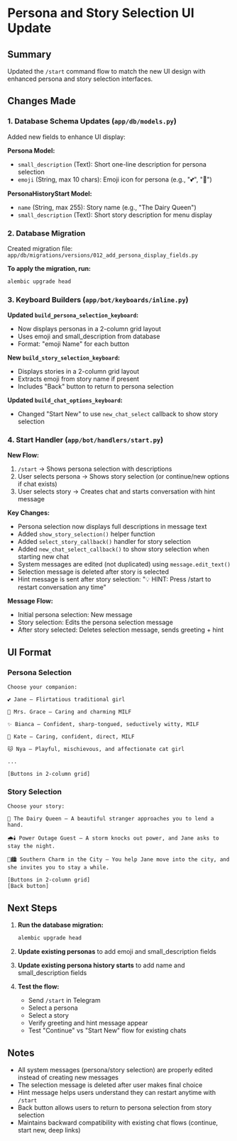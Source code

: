 # Persona and Story Selection UI Update

## Summary

Updated the `/start` command flow to match the new UI design with enhanced persona and story selection interfaces.

## Changes Made

### 1. Database Schema Updates (`app/db/models.py`)

Added new fields to enhance UI display:

**Persona Model:**

- `small_description` (Text): Short one-line description for persona selection
- `emoji` (String, max 10 chars): Emoji icon for persona (e.g., "💕", "🌟")

**PersonaHistoryStart Model:**

- `name` (String, max 255): Story name (e.g., "The Dairy Queen")
- `small_description` (Text): Short story description for menu display

### 2. Database Migration

Created migration file: `app/db/migrations/versions/012_add_persona_display_fields.py`

**To apply the migration, run:**

```bash
alembic upgrade head
```

### 3. Keyboard Builders (`app/bot/keyboards/inline.py`)

**Updated `build_persona_selection_keyboard`:**

- Now displays personas in a 2-column grid layout
- Uses emoji and small_description from database
- Format: "emoji Name" for each button

**New `build_story_selection_keyboard`:**

- Displays stories in a 2-column grid layout
- Extracts emoji from story name if present
- Includes "Back" button to return to persona selection

**Updated `build_chat_options_keyboard`:**

- Changed "Start New" to use `new_chat_select` callback to show story selection

### 4. Start Handler (`app/bot/handlers/start.py`)

**New Flow:**

1. `/start` → Shows persona selection with descriptions
2. User selects persona → Shows story selection (or continue/new options if chat exists)
3. User selects story → Creates chat and starts conversation with hint message

**Key Changes:**

- Persona selection now displays full descriptions in message text
- Added `show_story_selection()` helper function
- Added `select_story_callback()` handler for story selection
- Added `new_chat_select_callback()` to show story selection when starting new chat
- System messages are edited (not duplicated) using `message.edit_text()`
- Selection message is deleted after story is selected
- Hint message is sent after story selection: "💡 HINT: Press /start to restart conversation any time"

**Message Flow:**

- Initial persona selection: New message
- Story selection: Edits the persona selection message
- After story selected: Deletes selection message, sends greeting + hint

## UI Format

### Persona Selection

```
Choose your companion:

💕 Jane – Flirtatious traditional girl

👩 Mrs. Grace – Caring and charming MILF

✨ Bianca – Confident, sharp-tongued, seductively witty, MILF

💜 Kate – Caring, confident, direct, MILF

🐱 Nya – Playful, mischievous, and affectionate cat girl

...

[Buttons in 2-column grid]
```

### Story Selection

```
Choose your story:

🥛 The Dairy Queen – A beautiful stranger approaches you to lend a hand.

🌧️🕯️ Power Outage Guest – A storm knocks out power, and Jane asks to stay the night.

🎀🏙️ Southern Charm in the City – You help Jane move into the city, and she invites you to stay a while.

[Buttons in 2-column grid]
[Back button]
```

## Next Steps

1. **Run the database migration:**

   ```bash
   alembic upgrade head
   ```

2. **Update existing personas** to add emoji and small_description fields

3. **Update existing persona history starts** to add name and small_description fields

4. **Test the flow:**
   - Send `/start` in Telegram
   - Select a persona
   - Select a story
   - Verify greeting and hint message appear
   - Test "Continue" vs "Start New" flow for existing chats

## Notes

- All system messages (persona/story selection) are properly edited instead of creating new messages
- The selection message is deleted after user makes final choice
- Hint message helps users understand they can restart anytime with `/start`
- Back button allows users to return to persona selection from story selection
- Maintains backward compatibility with existing chat flows (continue, start new, deep links)
